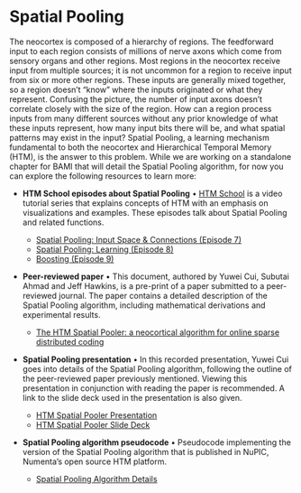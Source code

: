 Spatial Pooling
===============

The neocortex is composed of a hierarchy of regions. The feedforward input to
each region consists of millions of nerve axons which come from sensory organs
and other regions. Most regions in the neocortex receive input from multiple
sources; it is not uncommon for a region to receive input from six or more other
regions. These inputs are generally mixed together, so a region doesn’t “know”
where the inputs originated or what they represent. Confusing the picture, the
number of input axons doesn’t correlate closely with the size of the region. How
can a region process inputs from many different sources without any prior
knowledge of what these inputs represent, how many input bits there will be, and
what spatial patterns may exist in the input? Spatial Pooling, a learning
mechanism fundamental to both the neocortex and Hierarchical Temporal Memory
(HTM), is the answer to this problem. While we are working on a standalone
chapter for BAMI that will detail the Spatial Pooling algorithm, for now you can
explore the following resources to learn more:

- **HTM School episodes about Spatial Pooling** • [HTM School](https://numenta.org/htm-school/) is a video tutorial series that explains concepts of HTM with an emphasis on visualizations and examples.  These episodes talk about Spatial Pooling and related functions.
    - [Spatial Pooling: Input Space & Connections (Episode 7)](https://www.youtube.com/watch?v=R5UoFNtv5AU)
    - [Spatial Pooling: Learning (Episode 8)](https://www.youtube.com/watch?v=rHvjykCIrZM)
    - [Boosting (Episode 9)](https://www.youtube.com/watch?v=MSwoNAODrgk)

- **Peer-reviewed paper** • This document, authored by Yuwei Cui, Subutai Ahmad and Jeff Hawkins, is a pre-print of a paper submitted to a peer-reviewed journal. The paper contains a detailed description of the Spatial Pooling algorithm, including mathematical derivations and experimental results.
    - [The HTM Spatial Pooler: a neocortical algorithm for online sparse distributed coding](http://biorxiv.org/content/early/2017/02/16/085035)

- **Spatial Pooling presentation** • In this recorded presentation, Yuwei Cui
goes into details of the Spatial Pooling algorithm, following the outline of the
peer-reviewed paper previously mentioned. Viewing this presentation in
conjunction with reading the paper is recommended. A link to the slide deck used
in the presentation is also given.
    - [HTM Spatial Pooler Presentation](https://www.youtube.com/watch?v=1r6GxDsEdd0)
    - [HTM Spatial Pooler Slide Deck](/assets/pdf/spatial-pooling-algorithm/HTM-Spatial-Pooler-Overview.pdf)

- **Spatial Pooling algorithm pseudocode** • Pseudocode implementing the version of the Spatial Pooling algorithm that is published in NuPIC, Numenta’s open source HTM platform.
    - [Spatial Pooling Algorithm Details](/assets/pdf/spatial-pooling-algorithm/Spatial-Pooling-Algorithm-Details.pdf)

